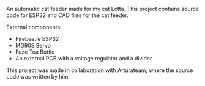 An automatic cat feeder made for my cat Lotta. 
This project contains source code for ESP32 and CAD files for the cat feeder.

External components:
- Firebeetle ESP32
- MG90S Servo
- Fuze Tea Bottle
- An external PCB with a voltage regulator and a divider.

This project was made in collaboration with Arturateam, where the source code was written by him.
